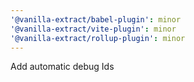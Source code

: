 ```yaml
---
'@vanilla-extract/babel-plugin': minor
'@vanilla-extract/vite-plugin': minor
'@vanilla-extract/rollup-plugin': minor
---
```


Add automatic debug Ids
